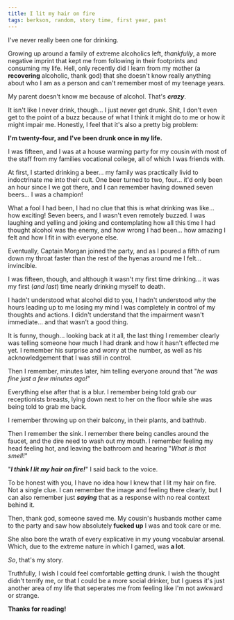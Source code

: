 ```yaml
---
title: I lit my hair on fire
tags: berkson, random, story time, first year, past
---
```


I've never really been one for drinking.

Growing up around a family of extreme alcoholics left, *thankfully*, a more negative imprint that kept me from following in their footprints and consuming my life.  Hell, only recently did I learn from my mother (a **recovering** alcoholic, thank god) that she doesn't know really anything about who I am as a person and can't remember most of my teenage years.

My parent doesn't know me because of alcohol.  That's ***crazy***.

It isn't like I never drink, though... I just never get drunk.  Shit, I don't even get to the point of a buzz because of what I think it might do to me or how it might impair me.  Honestly, I feel that it's also a pretty big problem:

**I'm twenty-four, and I've been drunk once in my life.**

I was fifteen, and I was at a house warming party for my cousin with most of the staff from my families vocational college, all of which I was friends with.

At first, I started drinking a beer... my family was practically livid to indoctrinate me into their cult.  One beer turned to two, four... it'd only been an hour since I we got there, and I can remember having downed seven beers... I was a champion!

What a fool I had been, I had no clue that this is what drinking was like... how exciting!  Seven beers, and I wasn't even remotely buzzed.  I was laughing and yelling and joking and contemplating how all this time I had thought alcohol was the enemy, and how wrong I had been... how amazing I felt and how I fit in with everyone else.

Eventually, Captain Morgan joined the party, and as I poured a fifth of rum down my throat faster than the rest of the hyenas around me I felt... invincible.

I was fifteen, though, and although it wasn't my first time drinking... it was my first (*and last*) time nearly drinking myself to death.

I hadn't understood what alcohol did to you, I hadn't understood why the hours leading up to me losing my mind I was completely in control of my thoughts and actions.  I didn't understand that the impairment wasn't immediate... and that wasn't a good thing.

It is funny, though... looking back at it all, the last thing I remember clearly was telling someone how much I had drank and how it hasn't effected me yet.  I remember his surprise and worry at the number, as well as his acknowledgement that I was still in control.

Then I remember, minutes later, him telling everyone around that "*he was fine just a few minutes ago!*"

Everything else after that is a blur.  I remember being told grab our receptionists breasts, lying down next to her on the floor while she was being told to grab me back.

I remember throwing up on their balcony, in their plants, and bathtub.

Then I remember the sink.  I remember there being candles around the faucet, and the dire need to wash out my mouth.  I remember feeling my head feeling hot, and leaving the bathroom and hearing "*What is that smell!*"

"***I think I lit my hair on fire!***" I said back to the voice.

To be honest with you, I have no idea how I knew that I lit my hair on fire.  Not a single clue.  I can remember the image and feeling there clearly, but I can also remember just ***saying*** that as a response with no real context behind it.

Then, thank god, someone saved me.  My cousin's husbands mother came to the party and saw how absolutely **fucked up** I was and took care or me.

She also bore the wrath of every explicative in my young vocabular arsenal.  Which, due to the extreme nature in which I gamed, was **a lot**.

*So*, that's my story.

Truthfully, I wish I could feel comfortable getting drunk.  I wish the thought didn't terrify me, or that I could be a more social drinker, but I guess it's just another area of my life that seperates me from feeling like I'm not awkward or strange.

**Thanks for reading!**
